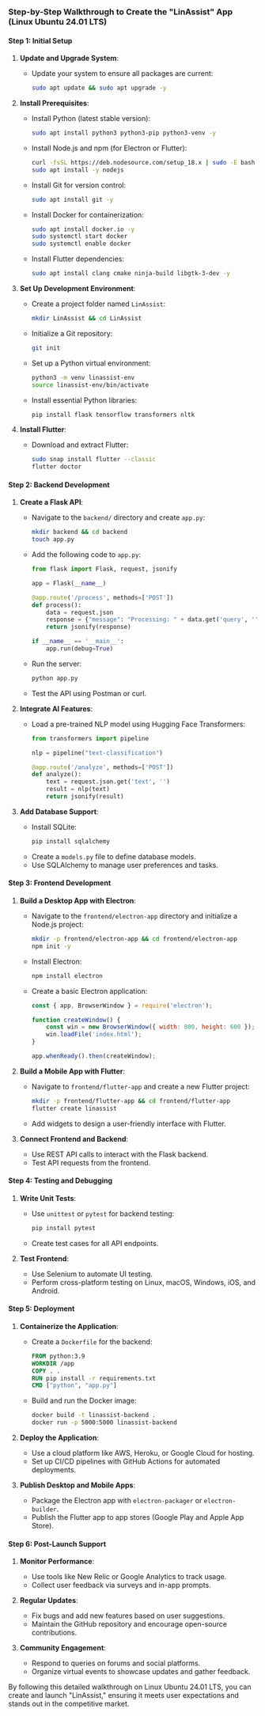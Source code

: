 ### Step-by-Step Walkthrough to Create the "LinAssist" App (Linux Ubuntu 24.01 LTS)

#### **Step 1: Initial Setup**

1. **Update and Upgrade System**:
   - Update your system to ensure all packages are current:
     ```bash
     sudo apt update && sudo apt upgrade -y
     ```

2. **Install Prerequisites**:
   - Install Python (latest stable version):
     ```bash
     sudo apt install python3 python3-pip python3-venv -y
     ```
   - Install Node.js and npm (for Electron or Flutter):
     ```bash
     curl -fsSL https://deb.nodesource.com/setup_18.x | sudo -E bash -
     sudo apt install -y nodejs
     ```
   - Install Git for version control:
     ```bash
     sudo apt install git -y
     ```
   - Install Docker for containerization:
     ```bash
     sudo apt install docker.io -y
     sudo systemctl start docker
     sudo systemctl enable docker
     ```
   - Install Flutter dependencies:
     ```bash
     sudo apt install clang cmake ninja-build libgtk-3-dev -y
     ```

3. **Set Up Development Environment**:
   - Create a project folder named `LinAssist`:
     ```bash
     mkdir LinAssist && cd LinAssist
     ```
   - Initialize a Git repository:
     ```bash
     git init
     ```
   - Set up a Python virtual environment:
     ```bash
     python3 -m venv linassist-env
     source linassist-env/bin/activate
     ```
   - Install essential Python libraries:
     ```bash
     pip install flask tensorflow transformers nltk
     ```

4. **Install Flutter**:
   - Download and extract Flutter:
     ```bash
     sudo snap install flutter --classic
     flutter doctor
     ```

#### **Step 2: Backend Development**

1. **Create a Flask API**:
   - Navigate to the `backend/` directory and create `app.py`:
     ```bash
     mkdir backend && cd backend
     touch app.py
     ```
   - Add the following code to `app.py`:
     ```python
     from flask import Flask, request, jsonify

     app = Flask(__name__)

     @app.route('/process', methods=['POST'])
     def process():
         data = request.json
         response = {"message": "Processing: " + data.get('query', '')}
         return jsonify(response)

     if __name__ == '__main__':
         app.run(debug=True)
     ```
   - Run the server:
     ```bash
     python app.py
     ```
   - Test the API using Postman or curl.

2. **Integrate AI Features**:
   - Load a pre-trained NLP model using Hugging Face Transformers:
     ```python
     from transformers import pipeline

     nlp = pipeline("text-classification")

     @app.route('/analyze', methods=['POST'])
     def analyze():
         text = request.json.get('text', '')
         result = nlp(text)
         return jsonify(result)
     ```

3. **Add Database Support**:
   - Install SQLite:
     ```bash
     pip install sqlalchemy
     ```
   - Create a `models.py` file to define database models.
   - Use SQLAlchemy to manage user preferences and tasks.

#### **Step 3: Frontend Development**

1. **Build a Desktop App with Electron**:
   - Navigate to the `frontend/electron-app` directory and initialize a Node.js project:
     ```bash
     mkdir -p frontend/electron-app && cd frontend/electron-app
     npm init -y
     ```
   - Install Electron:
     ```bash
     npm install electron
     ```
   - Create a basic Electron application:
     ```javascript
     const { app, BrowserWindow } = require('electron');

     function createWindow() {
         const win = new BrowserWindow({ width: 800, height: 600 });
         win.loadFile('index.html');
     }

     app.whenReady().then(createWindow);
     ```

2. **Build a Mobile App with Flutter**:
   - Navigate to `frontend/flutter-app` and create a new Flutter project:
     ```bash
     mkdir -p frontend/flutter-app && cd frontend/flutter-app
     flutter create linassist
     ```
   - Add widgets to design a user-friendly interface with Flutter.

3. **Connect Frontend and Backend**:
   - Use REST API calls to interact with the Flask backend.
   - Test API requests from the frontend.

#### **Step 4: Testing and Debugging**

1. **Write Unit Tests**:
   - Use `unittest` or `pytest` for backend testing:
     ```bash
     pip install pytest
     ```
   - Create test cases for all API endpoints.

2. **Test Frontend**:
   - Use Selenium to automate UI testing.
   - Perform cross-platform testing on Linux, macOS, Windows, iOS, and Android.

#### **Step 5: Deployment**

1. **Containerize the Application**:
   - Create a `Dockerfile` for the backend:
     ```dockerfile
     FROM python:3.9
     WORKDIR /app
     COPY . .
     RUN pip install -r requirements.txt
     CMD ["python", "app.py"]
     ```
   - Build and run the Docker image:
     ```bash
     docker build -t linassist-backend .
     docker run -p 5000:5000 linassist-backend
     ```

2. **Deploy the Application**:
   - Use a cloud platform like AWS, Heroku, or Google Cloud for hosting.
   - Set up CI/CD pipelines with GitHub Actions for automated deployments.

3. **Publish Desktop and Mobile Apps**:
   - Package the Electron app with `electron-packager` or `electron-builder`.
   - Publish the Flutter app to app stores (Google Play and Apple App Store).

#### **Step 6: Post-Launch Support**

1. **Monitor Performance**:
   - Use tools like New Relic or Google Analytics to track usage.
   - Collect user feedback via surveys and in-app prompts.

2. **Regular Updates**:
   - Fix bugs and add new features based on user suggestions.
   - Maintain the GitHub repository and encourage open-source contributions.

3. **Community Engagement**:
   - Respond to queries on forums and social platforms.
   - Organize virtual events to showcase updates and gather feedback.

By following this detailed walkthrough on Linux Ubuntu 24.01 LTS, you can create and launch "LinAssist," ensuring it meets user expectations and stands out in the competitive market.
